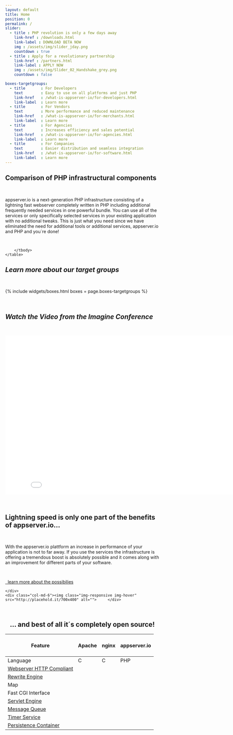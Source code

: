 ```yaml
---
layout: default
title: Home
position: 0
permalink: /
slider:
  - title : PHP revolution is only a few days away
    link-href : /downloads.html
    link-label : DOWNLOAD BETA NOW
    img : /assets/img/slider_jday.png
    countdown : true
  - title : Apply for a revolutionary partnership 
    link-href : /partners.html
    link-label : APPLY NOW
    img : /assets/img/Slider_02_Handshake_grey.png
    countdown : false

boxes-targetgroups:
  - title       : For Developers
    text        : Easy to use on all platforms and just PHP
    link-href   : /what-is-appserver-io/for-developers.html
    link-label  : Learn more
  - title       : For Vendors
    text        : More performance and reduced maintenance
    link-href   : /what-is-appserver-io/for-merchants.html
    link-label  : Learn more
  - title       : For Agencies
    text        : Increases efficiency and sales potential
    link-href   : /what-is-appserver-io/for-agencies.html
    link-label  : Learn more
  - title       : For Companies
    text        : Easier distribution and seamless integration
    link-href   : /what-is-appserver-io/for-software.html
    link-label  : Learn more
---
```


## <i class="fa fa-cubes"></i> Comparison of PHP infrastructural components
<p><br/></p>
appserver.io is a next-generation PHP infrastructure consisting of a lightning fast webserver completely
written in PHP including additional frequently needed services in one powerful bundle. You can use all of
the services or only specifically selected services in your existing application with no additional tweaks.
This is just what you need since we have eliminated the need for additional tools or additional services,
appserver.io and PHP and you´re done!
<p><br/></p>


<div class="bs-example" data-example-id="simple-table">
    <table class="table">
        <thead>
            <tr>
                <th class="col-md-3"><h4>Feature</h4></th>
                <th class="col-md-3 text-center"><h4>Apache</h4></th>
                <th class="col-md-3 text-center"><h4>nginx</h4></th>	
                <th class="col-md-3 text-center"><h4>appserver.io</h4></th>
            </tr>
        </thead>
        <tbody>
            <tr>
                <td>Language</td>
                <td class="text-center">C</td>
                <td class="text-center">C</td>	
                <td class="text-center">PHP</td>
            </tr>
            <tr>
                <td><a href="/product/features/webserver.html">Webserver HTTP Compliant <i class="icon-ci fa fa-info-circle"></i></a></td>
                <td class="text-center"><i class="icon-ok fa fa-2x fa-check-square-o"></i></td>
                <td class="text-center"><i class="icon-ok fa fa-2x fa-check-square-o"></i></td>	
                <td class="text-center"><i class="icon-ok fa fa-2x fa-check-square-o"></i></td>
            </tr>
            <tr>
            <td><a href="/product/features/rewrite-engine.html">Rewrite Engine <i class="icon-ci fa fa-info-circle"></i></a></td>
                <td class="text-center"><i class="icon-ok fa fa-2x fa-check-square-o"></i></td>
                <td class="text-center"><i class="icon-ok fa fa-2x fa-check-square-o"></i></td>	
                <td class="text-center"><i class="icon-ok fa fa-2x fa-check-square-o"></i></td>
            </tr>
            <tr>
            <td>Map</td>
                <td class="text-center"><i class="icon-ok fa fa-2x fa-check-square-o"></td>
                <td class="text-center"><i class="icon-nok fa fa-2x fa-minus-square"></i></td>	
                <td class="text-center"><i class="icon-ok fa fa-2x fa-check-square-o"></i></td>
            </tr>
            <tr>
                <td>Fast CGI Interface</td>
                <td class="text-center"><i class="icon-ok fa fa-2x fa-check-square-o"></i></td>
                <td class="text-center"><i class="icon-ok fa fa-2x fa-check-square-o"></i></td>	
                <td class="text-center"><i class="icon-ok fa fa-2x fa-check-square-o"></i></td>
            </tr>
            <tr>
            <td><a href="/product/features/servlet-engine.html">Servlet Engine <i class="icon-ci fa fa-info-circle"></i></a></td>
                <td class="text-center"><i class="icon-nok fa fa-2x fa-minus-square"></i></td>
                <td class="text-center"><i class="icon-nok fa fa-2x fa-minus-square"></i></td>	
                <td class="text-center"><i class="icon-ok fa fa-2x fa-check-square-o"></i></td>
            </tr>
            <tr>
            <td><a href="/product/features/message-queue.html">Message Queue <i class="icon-ci fa fa-info-circle"></i></a></td>
                <td class="text-center"><i class="icon-nok fa fa-2x fa-minus-square"></i></td>
                <td class="text-center"><i class="icon-nok fa fa-2x fa-minus-square"></i></td>	
                <td class="text-center"><i class="icon-ok fa fa-2x fa-check-square-o"></i></td>
            </tr>
            <tr>
            <td><a href="/product/features/timer-service.html">Timer Service <i class="icon-ci fa fa-info-circle"></i></a></td>
                <td class="text-center"><i class="icon-nok fa fa-2x fa-minus-square"></i></td>
                <td class="text-center"><i class="icon-nok fa fa-2x fa-minus-square"></i></td>	
                <td class="text-center"><i class="icon-ok fa fa-2x fa-check-square-o"></i></td>
            </tr>
            <tr>
            <td><a href="/product/features/persistence-container.md">Persistence Container <i class="icon-ci fa fa-info-circle"></i></a></td>
                <td class="text-center"><i class="icon-nok fa fa-2x fa-minus-square"></i></td>
                <td class="text-center"><i class="icon-nok fa fa-2x fa-minus-square"></i></td>	
                <td class="text-center"><i class="icon-ok fa fa-2x fa-check-square-o"></i></td>
            </tr>

        </tbody>
    </table>
</div>

## <i class="fa fa-dot-circle-o"> Learn more about our target groups</i>
<p><br/></p>
{% include widgets/boxes.html boxes = page.boxes-targetgroups %}
<p><br/></p>

## <i class="fa fa-video-camera"> Watch the Video from the Imagine Conference</i>
<p><br/></p>
<div class="elastic-video">
	<iframe width="854" height="510" src="//www.youtube.com/embed/D5rkJ1bznKo#t=10" frameborder="0" allowfullscreen></iframe>
</div>
<p><br/></p>

## <i class="fa fa-hand-o-right"></i> Lightning speed is only one part of the benefits of appserver.io...
<p><br/></p>
<div class="row">
    <div class="col-md-6">With the appserver.io plattform an increase in performance of your application is not to far away. If you use the services the infrastructure is offering a tremendous boost is absolutely possible and it comes along with an improvement for different parts of your software. 
    <p><br/></p>
    <a class="btn btn-info btn-lg"
                   href="/product/features.html">
                    <i class="fa fa-bars"></i>&nbsp;&nbsp;learn more about the possibilies
                </a>

    </div>
    <div class="col-md-6"><img class="img-responsive img-hover" src="http://placehold.it/700x400" alt="">     </div>
</div>
<p><br/></p>

## <i class="fa fa-arrow-right"></i>&nbsp;&nbsp; ... and best of all it´s completely open source!